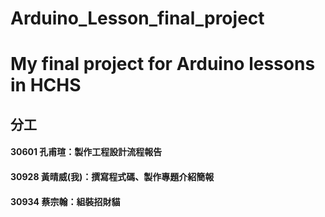# Arduino_Lesson_final_project
My final project for Arduino lessons in HCHS
===
分工
---
#### 30601 孔甫瑄：製作工程設計流程報告
#### 30928 黃晴威(我)：撰寫程式碼、製作專題介紹簡報
#### 30934 蔡宗翰：組裝招財貓
